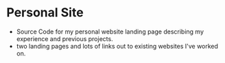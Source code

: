 # Personal Site

- Source Code for my personal website landing page describing my experience and previous projects.
- two landing pages and lots of links out to existing websites I've worked on.